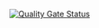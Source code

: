 [![Quality Gate Status](https://sonarcloud.io/api/project_badges/measure?project=GabrielAfonsso_Projeto_back&metric=alert_status)](https://sonarcloud.io/summary/new_code?id=GabrielAfonso22_Projeto_back)
